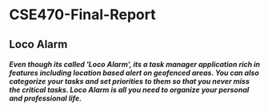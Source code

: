 # CSE470-Final-Report
## Loco Alarm

##### Even though its called 'Loco Alarm', its a task manager application rich in features including location based alert on geofenced areas. You can also categorize your tasks and set priorities to them so that you never miss the critical tasks. Loco Alarm is all you need to organize your personal and professional life.
